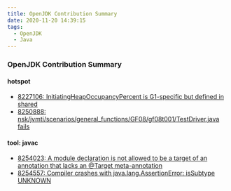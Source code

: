 ```yaml
---
title: OpenJDK Contribution Summary
date: 2020-11-20 14:39:15
tags:
  - OpenJDK
  - Java
---
```


### OpenJDK Contribution Summary

#### hotspot
- [8227106: InitiatingHeapOccupancyPercent is G1-specific but defined in shared](https://github.com/openjdk/jdk/pull/1217)
- [8250888: nsk/jvmti/scenarios/general_functions/GF08/gf08t001/TestDriver.java fails](https://github.com/openjdk/jdk/pull/1319)

#### tool: javac
- [8254023: A module declaration is not allowed to be a target of an annotation that lacks an @Target meta-annotation](https://github.com/openjdk/jdk/pull/622)
- [8254557: Compiler crashes with java.lang.AssertionError: isSubtype UNKNOWN](https://github.com/openjdk/jdk/pull/718)
